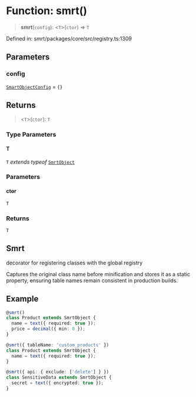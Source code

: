 # Function: smrt()

> **smrt**(`config`): \<`T`\>(`ctor`) => `T`

Defined in: smrt/packages/core/src/registry.ts:1309

## Parameters

### config

[`SmartObjectConfig`](../interfaces/SmartObjectConfig.md) = `{}`

## Returns

> \<`T`\>(`ctor`): `T`

### Type Parameters

#### T

`T` *extends* *typeof* [`SmrtObject`](../classes/SmrtObject.md)

### Parameters

#### ctor

`T`

### Returns

`T`

## Smrt

decorator for registering classes with the global registry

Captures the original class name before minification and stores it as
a static property, ensuring table names remain consistent in production builds.

## Example

```typescript
@smrt()
class Product extends SmrtObject {
  name = text({ required: true });
  price = decimal({ min: 0 });
}

@smrt({ tableName: 'custom_products' })
class Product extends SmrtObject {
  name = text({ required: true });
}

@smrt({ api: { exclude: ['delete'] } })
class SensitiveData extends SmrtObject {
  secret = text({ encrypted: true });
}
```
